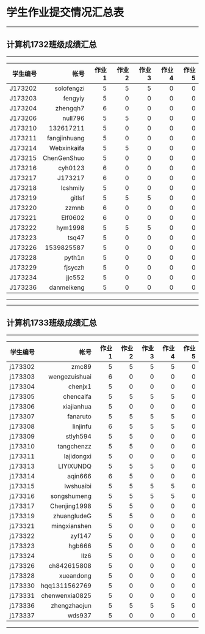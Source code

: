 # 学生作业提交情况汇总表
---
## 计算机1732班级成绩汇总
---
学生编号|帐号|作业1|作业2|作业3|作业4|作业5
---:|---:|---:|---:|---:|---:|---:
J173202|solofengzi|5|5|5|0|0
J173203|fengyiy|5|0|0|0|0
J173204|zhengqh7|6|0|0|0|0
J173206|null796|5|5|0|0|0
J173210|132617211|5|0|0|0|0
J173211|fangjinhuang|5|0|0|0|0
J173214|Webxinkaifa|5|5|0|0|0
J173215|ChenGenShuo|5|0|0|0|0
J173216|cyh0123|6|0|0|0|0
J173217|J173217|6|0|0|0|0
J173218|lcshmily|5|0|0|0|0
J173219|gitlsf|5|5|5|0|0
J173220|zzmnb|6|0|0|0|0
J173221|Elf0602|6|0|0|0|0
J173222|hym1998|5|5|5|0|0
J173223|tsq47|5|0|0|0|0
J173226|1539825587|5|0|0|0|0
J173228|pyth1n|5|0|0|0|0
J173229|fjsyczh|5|0|0|0|0
J173234|jjc552|5|0|0|0|0
J173236|danmeikeng|5|0|0|0|0

---

---
## 计算机1733班级成绩汇总
---
学生编号|帐号|作业1|作业2|作业3|作业4|作业5
---:|---:|---:|---:|---:|---:|---:
j173302|zmc89|5|5|5|5|0
j173303|wengezuishuai|6|0|0|0|0
j173304|chenjx1|5|0|0|0|0
j173305|chencaifa|5|5|5|5|0
j173306|xiajianhua|5|0|0|0|0
j173307|fanaruto|5|5|5|5|0
j173308|linjinfu|6|5|5|5|0
j173309|stlyh594|5|5|0|0|0
j173310|tangchenzz|5|5|0|0|0
j173311|lajidongxi|5|0|0|0|0
j173313|LIYIXUNDQ|5|5|5|0|0
j173314|aqin666|6|5|0|0|0
j173315|lwshuaibi|5|5|5|5|0
j173316|songshumeng|5|5|5|5|0
j173317|Chenjing1998|5|5|0|0|0
j173319|zhuangludeG|5|5|0|0|0
j173321|mingxianshen|5|0|0|0|0
j173322|zyf147|5|0|0|0|0
j173323|hgb666|5|0|0|0|0
j173324|llz6|5|0|0|0|0
j173326|ch842615808|5|0|0|0|0
j173328|xueandong|5|0|0|0|0
j173330|hqq1311562769|5|0|0|0|0
j173331|chenwenxia0825|5|0|0|0|0
j173336|zhengzhaojun|5|5|5|5|0
j173337|wds937|5|0|0|0|0


---
